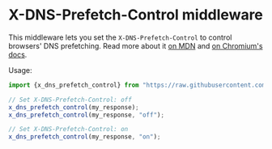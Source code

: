 # X-DNS-Prefetch-Control middleware

This middleware lets you set the `X-DNS-Prefetch-Control` to control browsers' DNS prefetching. Read more about it [on MDN](https://developer.mozilla.org/en-US/docs/Web/HTTP/Controlling_DNS_prefetching) and [on Chromium's docs](https://dev.chromium.org/developers/design-documents/dns-prefetching).

Usage:

```typescript
import {x_dns_prefetch_control} from "https://raw.githubusercontent.com/da99/helmet/main/middlewares/x-dns-prefetch-control.ts";

// Set X-DNS-Prefetch-Control: off
x_dns_prefetch_control(my_response);
x_dns_prefetch_control(my_response, "off");

// Set X-DNS-Prefetch-Control: on
x_dns_prefetch_control(my_response, "on");
```
